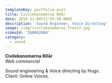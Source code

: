 ```yaml
---
templateKey: portfolio-post
title: Civilekonomerna 80år
date: 2016-11-04T13:55:59.000Z
description: 'Sound Engineer, Voice Directing'
image: /img/civilekonomerna_front2.jpg
videoId: '268062884'
category:
  - sound
---
```

**Civilekonomerna 80år** \
_Web commercial_

Sound engineering & Voice directing by Hugo.\
Client: Online Voices.
